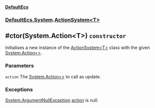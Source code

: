#### [DefaultEcs](./DefaultEcs.md 'DefaultEcs')
### [DefaultEcs.System](./DefaultEcs.md#DefaultEcs-System 'DefaultEcs.System').[ActionSystem&lt;T&gt;](./DefaultEcs-System-ActionSystem-T-.md 'DefaultEcs.System.ActionSystem&lt;T&gt;')
## #ctor(System.Action&lt;T&gt;) `constructor`
Initialises a new instance of the [ActionSystem&lt;T&gt;](./DefaultEcs-System-ActionSystem-T-.md 'DefaultEcs.System.ActionSystem&lt;T&gt;') class with the given [System.Action&lt;&gt;](https://docs.microsoft.com/en-us/dotnet/api/System.Action-1 'System.Action&lt;&gt;').
### Parameters

<a name='DefaultEcs-System-ActionSystem-T---ctor(System-Action-T-)-action'></a>
`action`
The [System.Action&lt;&gt;](https://docs.microsoft.com/en-us/dotnet/api/System.Action-1 'System.Action&lt;&gt;') to call as update.
### Exceptions

[System.ArgumentNullException](https://docs.microsoft.com/en-us/dotnet/api/System.ArgumentNullException 'System.ArgumentNullException')
[action](#DefaultEcs-System-ActionSystem-T---ctor(System-Action-T-)-action 'DefaultEcs.System.ActionSystem&lt;T&gt;.#ctor(System.Action&lt;T&gt;).action') is null.
